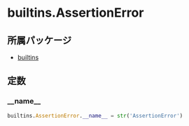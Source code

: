 # builtins.AssertionError

## 所属パッケージ
- [builtins](../../module/builtins)

## 定数

### \_\_name\_\_
```python
builtins.AssertionError.__name__ = str('AssertionError')
```
